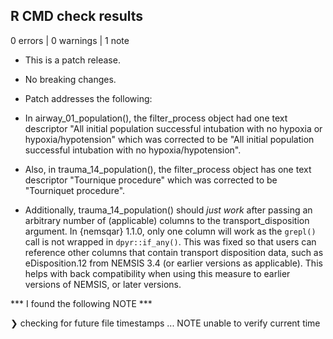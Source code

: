 ## R CMD check results

0 errors | 0 warnings | 1 note

* This is a patch release. 
* No breaking changes.
* Patch addresses the following:

* In airway_01_population(), the filter_process object had one text descriptor "All initial population successful intubation with no hypoxia or hypoxia/hypotension"
which was corrected to be "All initial population successful intubation with no hypoxia/hypotension".

* Also, in trauma_14_population(), the filter_process object has one text descriptor "Tournique procedure" which was corrected to be "Tourniquet procedure".

* Additionally, trauma_14_population() should *just work* after passing an arbitrary number of (applicable) columns to the transport_disposition argument. In {nemsqar} 1.1.0, only one column will work as the `grepl()` call is not wrapped in `dpyr::if_any()`. This was fixed so that users can reference other columns that contain transport disposition data, such as eDisposition.12 from NEMSIS 3.4 (or earlier versions as applicable). This helps with back compatibility when using this measure to earlier versions of NEMSIS, or later versions.

*** I found the following NOTE ***

❯ checking for future file timestamps ... NOTE
  unable to verify current time
